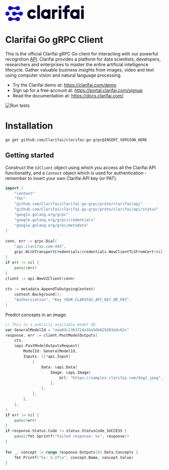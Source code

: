 ![Clarifai logo](docs/logo.png)

# Clarifai Go gRPC Client

This is the official Clarifai gRPC Go client for interacting with our powerful recognition
[API](https://docs.clarifai.com).
Clarifai provides a platform for data scientists, developers, researchers and enterprises to master the entire 
artificial intelligence lifecycle. Gather valuable business insights from images, video and text using computer vision 
and natural language processing.

* Try the Clarifai demo at: https://clarifai.com/demo
* Sign up for a free account at: https://portal.clarifai.com/signup
* Read the documentation at: https://docs.clarifai.com/

![Run tests](https://github.com/Clarifai/clarifai-go-grpc/workflows/Run%20tests/badge.svg)

# Installation

```
go get github.com/Clarifai/clarifai-go-grpc@INSERT_VERSION_HERE
```

## Getting started

Construct the `V2Client` object using which you access all the Clarifai API functionality, and a `Context` object which
is used for authentication - remember to insert your own Clarifai API key (or PAT).

```go
import (
	"context"
	"fmt"
	"github.com/Clarifai/clarifai-go-grpc/proto/clarifai/api"
	"github.com/Clarifai/clarifai-go-grpc/proto/clarifai/api/status"
	"google.golang.org/grpc"
	"google.golang.org/grpc/credentials"
	"google.golang.org/grpc/metadata"
)

conn, err := grpc.Dial(
    "api.clarifai.com:443",
    grpc.WithTransportCredentials(credentials.NewClientTLSFromCert(nil, "")),
)
if err != nil {
    panic(err)
}
client := api.NewV2Client(conn)

ctx := metadata.AppendToOutgoingContext(
    context.Background(),
    "Authorization", "Key YOUR_CLARIFAI_API_KEY_OR_PAT",
)
```

Predict concepts in an image:

```go
// This is a publicly available model ID.
var GeneralModelId = "aaa03c23b3724a16a56b629203edc62c"
response, err := client.PostModelOutputs(
    ctx,
    &api.PostModelOutputsRequest{
        ModelId: GeneralModelId,
        Inputs: []*api.Input{
            {
                Data: &api.Data{
                    Image: &api.Image{
                        Url: "https://samples.clarifai.com/dog2.jpeg",
                    },
                },
            },
        },
    },
)
if err != nil {
    panic(err)
}
if response.Status.Code != status.StatusCode_SUCCESS {
    panic(fmt.Sprintf("Failed response: %s", response))
}

for _, concept := range response.Outputs[0].Data.Concepts {
    fmt.Printf("%s: %.2f\n", concept.Name, concept.Value)
}
```
